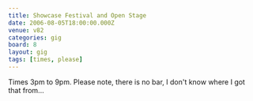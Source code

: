 ```yaml
---
title: Showcase Festival and Open Stage
date: 2006-08-05T18:00:00.000Z
venue: v82
categories: gig
board: 8
layout: gig
tags: [times, please]
---
```

Times 3pm to 9pm. Please note, there is no bar, I don't know where I got that from...